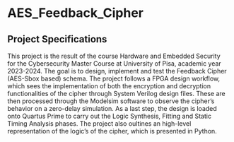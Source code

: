 # AES_Feedback_Cipher

## Project Specifications
This project is the result of the course Hardware and Embedded Security for the Cybersecurity Master Course at University of Pisa, academic year 2023-2024. The goal is to design, implement and test the Feedback Cipher (AES-Sbox based) schema. 
The project follows a FPGA design workflow, which sees the implementation of both the encryption and decryption functionalities of the cipher through System Verilog design files. These are then processed through the Modelsim software to observe the cipher’s behavior on a zero-delay simulation. 
As a last step, the design is loaded onto Quartus Prime to carry out the Logic Synthesis, Fitting and Static Timing Analysis phases. The project also oultines an high-level representation of the logic’s of the cipher, which is presented in Python.

